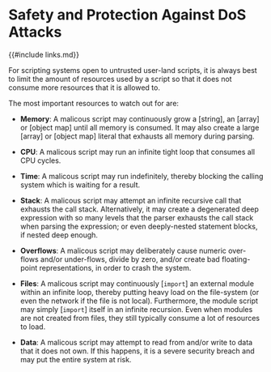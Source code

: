 Safety and Protection Against DoS Attacks
========================================

{{#include links.md}}

For scripting systems open to untrusted user-land scripts, it is always best to limit the amount of
resources used by a script so that it does not consume more resources that it is allowed to.

The most important resources to watch out for are:

* **Memory**: A malicous script may continuously grow a [string], an [array] or [object map] until all memory is consumed.
  It may also create a large [array] or [object map] literal that exhausts all memory during parsing.

* **CPU**: A malicous script may run an infinite tight loop that consumes all CPU cycles.

* **Time**: A malicous script may run indefinitely, thereby blocking the calling system which is waiting for a result.

* **Stack**: A malicous script may attempt an infinite recursive call that exhausts the call stack.
  Alternatively, it may create a degenerated deep expression with so many levels that the parser exhausts the call stack
  when parsing the expression; or even deeply-nested statement blocks, if nested deep enough.

* **Overflows**: A malicous script may deliberately cause numeric over-flows and/or under-flows, divide by zero, and/or
  create bad floating-point representations, in order to crash the system.

* **Files**: A malicous script may continuously [`import`] an external module within an infinite loop,
  thereby putting heavy load on the file-system (or even the network if the file is not local).
  Furthermore, the module script may simply [`import`] itself in an infinite recursion.
  Even when modules are not created from files, they still typically consume a lot of resources to load.

* **Data**: A malicous script may attempt to read from and/or write to data that it does not own. If this happens,
  it is a severe security breach and may put the entire system at risk.
